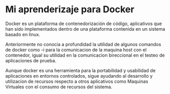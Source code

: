 
# Mi aprenderizaje para Docker

Docker es un plataforma de contenedorización de código, aplicativos que han sido implementados dentro de una plataforma contenida en un sistema basado en linux.

Anteriormente no conocia a profundidad la utilidad de algunos comandos de docker como -i para la comunicacion de la maquina host con el contenedor, igual su utilidad en la comunicacion bireccional en el testeo de aplicaciones de prueba.

Aunque docker es una herramienta para la portabilidad y usabilidad de aplicaciones en entornos controlados, sigue ayudando al desarrollo y utilizacion de recursos respecto a otros aplicativos como Maquinas Virtuales con el consumo de recursos del sistema.
